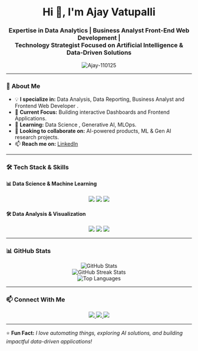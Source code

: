 <h1 align="center">Hi 👋, I'm Ajay Vatupalli</h1>
<h3 align="center">Expertise in Data Analytics | Business Analyst Front-End Web Development | <br>Technology Strategist Focused on Artificial Intelligence & Data-Driven Solutions</h3>

<p align="center">
  <img src="https://komarev.com/ghpvc/?username=Ajay-110125&label=Profile%20Views&color=0e75b6&style=flat" alt="Ajay-110125" />
</p>

---

### 🚀 **About Me**  
- 💡 **I specialize in:** Data Analysis, Data Reporting, Business Analyst and Frontend Web Developer .  
- 🔭 **Current Focus:** Building interactive Dashboards and Frontend Applications.  
- 🌱 **Learning:** Data Science , Generative AI, MLOps.  
- 👯 **Looking to collaborate on:** AI-powered products,  ML & Gen AI research projects.  
- 📫 **Reach me on:** [LinkedIn](https://www.linkedin.com/in/ajayvatupalli)      

---

### 🛠️ **Tech Stack & Skills**   

#### **📊 Data Science & Machine Learning**  
<p align="center">
  <img src="https://img.shields.io/badge/Python-3776AB?style=for-the-badge&logo=python&logoColor=white" />
  <img src="https://img.shields.io/badge/Numpy-FF6F00?style=for-the-badge&logo=tensorflow&logoColor=white" />
  <img src="https://img.shields.io/badge/Pandas-EE4C2C?style=for-the-badge&logo=pytorch&logoColor=white" />
</p>

#### **🛠 Data Analysis & Visualization**  
<p align="center">
  <img src="https://img.shields.io/badge/Excel-4479A1?style=for-the-badge&logo=MySQL&logoColor=white" />
  <img src="https://img.shields.io/badge/Microsoft SQL Server-336791?style=for-the-badge&logo=postgresql&logoColor=white" />
  <img src="https://img.shields.io/badge/Power%20BI-F2C811?style=for-the-badge&logo=powerbi&logoColor=black" />
</p>

---

### 📊 **GitHub Stats**
<p align="center">
  <img src="https://github-readme-stats.vercel.app/api?username=Ajay-110125&show_icons=true&theme=radical" alt="GitHub Stats" />
  <br />
  <img src="https://github-readme-streak-stats.herokuapp.com/?user=Ajay-110125&theme=radical" alt="GitHub Streak Stats" />
  <br />
  <img src="https://github-readme-stats.vercel.app/api/top-langs/?username=Ajay-110125&layout=compact&theme=radical" alt="Top Languages" />
</p>

---

### 📫 **Connect With Me**
<p align="center">
  <a href="https://www.linkedin.com/in/ajayvatupalli">
    <img src="https://img.shields.io/badge/LinkedIn-0A66C2?style=for-the-badge&logo=linkedin&logoColor=white" />
  </a>
  <a href="mailto:ajayvatupalli7@gmail.com">
    <img src="https://img.shields.io/badge/Email-D14836?style=for-the-badge&logo=gmail&logoColor=white" />
  </a>
  <a href="https://github.com/Ajay-110125">
    <img src="https://img.shields.io/badge/GitHub-181717?style=for-the-badge&logo=github&logoColor=white" />
  </a>
</p>

---

⭐ **Fun Fact:** *I love automating things, exploring AI solutions, and building impactful data-driven applications!*

